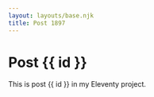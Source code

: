 ```yaml
---
layout: layouts/base.njk
title: Post 1897
---
```


# Post {{ id }}

This is post {{ id }} in my Eleventy project.
